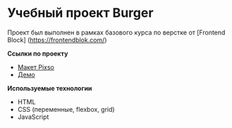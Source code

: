 # Учебный проект Burger
Проект был выполнен в рамках базового курса по верстке от [Frontend Block] (https://frontendblok.com/)

**Ссылки по проекту**
- [Макет Pixso](https://pixso.net/app/editor/u2nOZrrQ_mLbCr-0BLaR3A?icon_type=1&page-id=0%3A1)
- [Демо](https://bar-bar-bara.github.io/Module01-Burger2/)

**Используемые технологии**
- HTML
- CSS (переменные, flexbox, grid)
- JavaScript